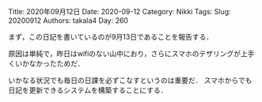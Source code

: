 ﻿Title: 2020年09月12日
Date: 2020-09-12
Category: Nikki
Tags: 
Slug: 20200912
Authors: takala4
Day: 260



まず，この日記を書いているのが9月13日であることを報告する．


原因は単純で，昨日はwifiのない山中におり，さらにスマホのテザリングが上手くいかなかったためだ．


いかなる状況でも毎日の日課を必ずこなすというのは重要だ．
スマホからでも日記を更新できるシステムを構築することにする．
